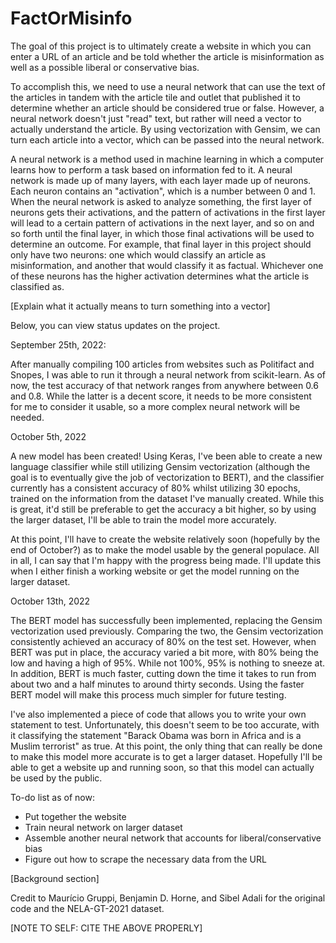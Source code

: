 # FactOrMisinfo

The goal of this project is to ultimately create a website in which you can enter a URL of an article and be told whether the article is misinformation as well as a possible liberal or conservative bias. 

To accomplish this, we need to use a neural network that can use the text of the articles in tandem with the article tile and outlet that published it to determine whether an article should be considered true or false. However, a neural network doesn't just "read" text, but rather will need a vector to actually understand the article. By using vectorization with Gensim, we can turn each article into a vector, which can be passed into the neural network. 

A neural network is a method used in machine learning in which a computer learns how to perform a task based on information fed to it. A neural network is made up of many layers, with each layer made up of neurons. Each neuron contains an "activation", which is a number between 0 and 1. When the neural network is asked to analyze something, the first layer of neurons gets their activations, and the pattern of activations in the first layer will lead to a certain pattern of activations in the next layer, and so on and so forth until the final layer, in which those final activations will be used to determine an outcome. For example, that final layer in this project should only have two neurons: one which would classify an article as misinformation, and another that would classify it as factual. Whichever one of these neurons has the higher activation determines what the article is classified as.

[Explain what it actually means to turn something into a vector]

Below, you can view status updates on the project.

September 25th, 2022:

After manually compiling 100 articles from websites such as Politifact and Snopes, I was able to run it through a neural network from scikit-learn. As of now, the test accuracy of that network ranges from anywhere between 0.6 and 0.8. While the latter is a decent score, it needs to be more consistent for me to consider it usable, so a more complex neural network will be needed.

October 5th, 2022

A new model has been created! Using Keras, I've been able to create a new language classifier while still utilizing Gensim vectorization (although the goal is to eventually give the job of vectorization to BERT), and the classifier currently has a consistent accuracy of 80% whilst utilizing 30 epochs, trained on the information from the dataset I've manually created. While this is great, it'd still be preferable to get the accuracy a bit higher, so by using the larger dataset, I'll be able to train the model more accurately. 

At this point, I'll have to create the website relatively soon (hopefully by the end of October?) as to make the model usable by the general populace. All in all, I can say that I'm happy with the progress being made. I'll update this when I either finish a working website or get the model running on the larger dataset.

October 13th, 2022

The BERT model has successfully been implemented, replacing the Gensim vectorization used previously. Comparing the two, the Gensim vectorization consistently achieved an accuracy of 80% on the test set. However, when BERT was put in place, the accuracy varied a bit more, with 80% being the low and having a high of 95%. While not 100%, 95% is nothing to sneeze at. In addition, BERT is much faster, cutting down the time it takes to run from about two and a half minutes to around thirty seconds. Using the faster BERT model will make this process much simpler for future testing. 

I've also implemented a piece of code that allows you to write your own statement to test. Unfortunately, this doesn't seem to be too accurate, with it classifying the statement "Barack Obama was born in Africa and is a Muslim terrorist" as true. At this point, the only thing that can really be done to make this model more accurate is to get a larger dataset. Hopefully I'll be able to get a website up and running soon, so that this model can actually be used by the public.

To-do list as of now:
- Put together the website
- Train neural network on larger dataset
- Assemble another neural network that accounts for liberal/conservative bias
- Figure out how to scrape the necessary data from the URL


[Background section]


Credit to Maurício Gruppi, Benjamin D. Horne, and Sibel Adali for the original code and the NELA-GT-2021 dataset.

[NOTE TO SELF: CITE THE ABOVE PROPERLY]
